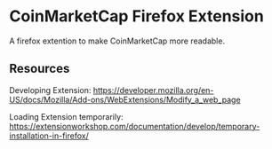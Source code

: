 # CoinMarketCap Firefox Extension

A firefox extention to make CoinMarketCap more readable. 

## Resources

Developing Extension:
https://developer.mozilla.org/en-US/docs/Mozilla/Add-ons/WebExtensions/Modify_a_web_page

Loading Extension temporarily:
https://extensionworkshop.com/documentation/develop/temporary-installation-in-firefox/



